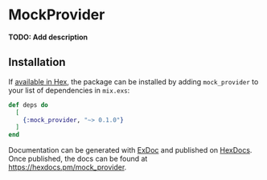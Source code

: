# MockProvider

**TODO: Add description**

## Installation

If [available in Hex](https://hex.pm/docs/publish), the package can be installed
by adding `mock_provider` to your list of dependencies in `mix.exs`:

```elixir
def deps do
  [
    {:mock_provider, "~> 0.1.0"}
  ]
end
```

Documentation can be generated with [ExDoc](https://github.com/elixir-lang/ex_doc)
and published on [HexDocs](https://hexdocs.pm). Once published, the docs can
be found at <https://hexdocs.pm/mock_provider>.

